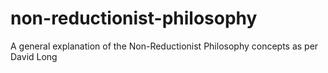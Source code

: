 # non-reductionist-philosophy
A general explanation of the Non-Reductionist Philosophy concepts as per David Long
